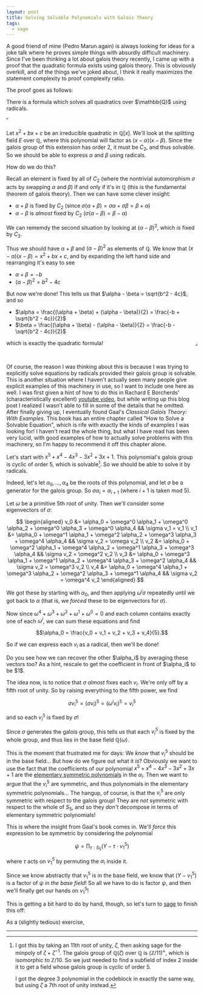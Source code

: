 ```yaml
---
layout: post
title: Solving Solvable Polynomials with Galois Theory
tags:
  - sage
---
```


A good friend of mine (Pedro Marun again) is always looking for ideas 
for a joke talk where he proves simple things with absurdly difficult 
machinery. Since I've been thinking a lot about galois theory recently,
I came up with a proof that the quadratic formula exists using galois theory.
This is obviously overkill, and of the things we've joked about, I think it
really maximizes the statement complexity to proof complexity ratio.

The proof goes as follows:

<div class=boxed markdown=1>
There is a formula which solves all quadratics over $\mathbb{Q}$ using radicals.
</div>

$\ulcorner$

Let $x^2 + bx + c$ be an irreducible quadratic in $\mathbb{Q}[x]$. 
We'll look at the splitting field $E$ over $\mathbb{Q}$, where this
polynomial will factor as $(x-\alpha)(x-\beta)$. Since the galois group
of this extension has order $2$, it must be $C_2$, and thus solvable.
So we should be able to express $\alpha$ and $\beta$ using radicals.

How do we do this? 

Recall an element is fixed by all of $C_2$ (where the nontrivial automorphism $\sigma$
acts by swapping $\alpha$ and $\beta$)
if and only if it's in $\mathbb{Q}$
(this is the fundamental theorem of galois theory). Then we can have some 
clever insight:

- $\alpha + \beta$ is fixed by $C_2$ (since $\sigma (\alpha + \beta) = \sigma \alpha + \sigma \beta = \beta + \alpha$)
- $\alpha - \beta$ is _almost_ fixed by $C_2$ ($\sigma (\alpha - \beta) = \beta - \alpha$)

We can rememdy the second situation by looking at $(\alpha - \beta)^2$, which _is_ fixed by $C_2$.

Thus we should have $\alpha + \beta$ and $(\alpha - \beta)^2$ as elements of $\mathbb{Q}$.
We know that $(x - \alpha)(x - \beta) = x^2 + bx + c$, and by expanding the 
left hand side and rearranging it's easy to see

- $\alpha + \beta = -b$
- $(\alpha - \beta)^2 = b^2 - 4c$

But now we're done! This tells us that $\alpha - \beta = \sqrt{b^2 - 4c}$,
and so

- $\alpha = \frac{(\alpha + \beta) + (\alpha - \beta)}{2} = \frac{-b + \sqrt{b^2 - 4c}}{2}$
- $\beta  = \frac{(\alpha + \beta) - (\alpha - \beta)}{2} = \frac{-b - \sqrt{b^2 - 4c}}{2}$

which is exactly the quadratic formula!
<span style="float:right">$\lrcorner$</span>

<br>

Of course, the reason I was thinking about this is because I was trying to 
explicitly solve equations by radicals provided their galois group is solvable.
This is another situation where I haven't actually seen many people give
explicit examples of this machinery in use, so I want to include one here as 
well. I was first given a hint of how to do this in Rachard E Borcherds'
(characteristically excellent) [youtube video][1], but while writing up this
blog post I realized I wasn't able to fill in some of the details that he
omitted. After finally giving up, I eventually found Gaal's 
_Classical Galois Theory: With Examples_. This book has an entire chapter
called "How to Solve a Solvable Equation", which is rife with exactly the 
kinds of examples I was looking for! I haven't read the whole thing, but 
what I have read has been very lucid, with good examples of how to actually
solve problems with this machinery, so I'm happy to recommend it off this
chapter alone.

Let's start with $x^5 + x^4 - 4x^3 - 3x^2 + 3x + 1$. This polynomial's galois
group is cyclic of order $5$, which is solvable[^1]. So we should be able to
solve it by radicals.

Indeed, let's let $\alpha_0, \ldots, \alpha_4$ be the roots of this polynomial, 
and let $\sigma$ be a generator for the galois group. So $\sigma \alpha_i = \alpha_{i+1}$
(where $i+1$ is taken mod $5$).

Let $\omega$ be a primitive $5$th root of unity. Then we'll consider some
eigenvectors of $\sigma$:

$$
\begin{aligned}
v_0 &= \alpha_0 + \omega^0 \alpha_1 + \omega^0 \alpha_2 + \omega^0 \alpha_3 + \omega^0 \alpha_4 && \sigma v_1 = v_1 \\
v_1 &= \alpha_0 + \omega^1 \alpha_1 + \omega^2 \alpha_2 + \omega^3 \alpha_3 + \omega^4 \alpha_4 && \sigma v_2 = \omega   v_2 \\
v_2 &= \alpha_0 + \omega^2 \alpha_1 + \omega^4 \alpha_2 + \omega^1 \alpha_3 + \omega^3 \alpha_4 && \sigma v_2 = \omega^2 v_2 \\
v_3 &= \alpha_0 + \omega^3 \alpha_1 + \omega^1 \alpha_2 + \omega^4 \alpha_3 + \omega^2 \alpha_4 && \sigma v_2 = \omega^3 v_2 \\
v_4 &= \alpha_0 + \omega^4 \alpha_1 + \omega^3 \alpha_2 + \omega^2 \alpha_3 + \omega^1 \alpha_4 && \sigma v_2 = \omega^4 v_2
\end{aligned}
$$

We got these by starting with $\alpha_0$, and then applying $\omega^i \sigma$ repeatedly until we got back to $\alpha$
(that is, we _forced_ these to be eigenvectors for $\sigma$).

Now since $\omega^4 + \omega^3 + \omega^2 + \omega^1 + \omega^0 = 0$ and each
column contains exactly one of each $\omega^i$, we can sum these equations and find

$$\alpha_0 = \frac{v_0 + v_1 + v_2 + v_3 + v_4}{5}.$$

So if we can express each $v_i$ as a radical, then we'll be done!

<div class=boxed markdown=1>
Do you see how we can recover the other $\alpha_i$ by averaging these vectors
too? As a hint, rescale to get the coefficient in front of $\alpha_i$ to be $1$.
</div>

The idea now, is to notice that $\sigma$ _almost_ fixes each $v_i$. We're only
off by a fifth root of unity. So by raising everything to the fifth power, we find

$$\sigma v_i^5 = (\sigma v_i)^5 = (\omega^i v_i)^5 = v_i^5$$

and so each $v_i^5$ is fixed by $\sigma$!

Since $\sigma$ generates the galois group, this tells us that each $v_i^5$ is 
fixed by the whole group, and thus lies in the base field $\mathbb{Q}(\omega)$.

This is the moment that frustrated me for days: We _know_ that $v_i^5$ should
be in the base field... But how do we figure out what it _is_? Obviously we want
to use the fact that the coefficients of our polynomial 
$x^5 + x^4 - 4x^3 -3x^2 + 3x + 1$ are the [elementary symmetric polynomials][2]
in the $\alpha_i$. Then we want to argue that the $v_i^5$ are symmetric,
and thus polynomials in the elementary symmetric polynomials... The 
hangup, of course, is that the $v_i^5$ are only symmetric with respect to the
galois group! They are _not_ symmetric with respect to the whole of $S_5$,
and so they _don't_ decompose in terms of elementary symmetric polynomials!

This is where the insight from Gaal's book comes in. We'll _force_ this 
expression to be symmetric by considering the polynomial

$$
\psi = \prod_{\tau : S_5} (Y - \tau \cdot v_1^5)
$$

where $\tau$ acts on $v_1^5$ by permuting the $\alpha_i$ inside it.

Since we know abstractly that $v_1^5$ is in the base field, we know that
$(Y - v_1^5)$ is a factor of $\psi$ _in the base field_! So all we have to do
is factor $\psi$, and then we'll finally get our hands on $v_1^5$!

This is getting a bit hard to do by hand, though, so let's turn to [sage][3]
to finish this off:

<div class="linked_auto">
<script type="text/x-sage">
# the code for the degree 5 polynomial in the rest of the blog post 
# takes FOREVER to run. I'm not sure why computing psi takes
# so long, but I had to let it run on my desktop overnight...
# If you want to run this, you should do it with this degree 3 
# polynomial instead, because it terminates in a reasonable amount
# of time. Obviously the algorithm is the same, so you can still
# follow what's happening when you read the rest of the post.
# f = x^5 + x^4 - 4*x^3 - 3*x^2 + 3*x + 1

f = x^3 + x^2 - 2*x - 1 


###################################################

n = f.degree(x)

# make a number field where w is a nth root of 1
K.<w> = CyclotomicField(n)

# make vars for the roots.
# a[i] = alpha_i
R = PolynomialRing(K, n, 'a')
a = R.gens()

#v_1^n
v = sum([w^k * a[k] for k in range(n)])^3

# build the conjugates of v.
# it turns out we only need one from each conjugacy class,
# which keeps the degree down.

Sn = SymmetricGroup(n)

conjugates = []
for tau in Sn:
  if v * tau not in conjugates:
    conjugates += [v * tau]


S.<Y> = PolynomialRing(R)
psi = prod([Y - conj for conj in conjugates])


# the coefficients of psi are symmetric functions in the ai.
# so let's write them as polynomials in the elementary
# symmetric functions.

Sym = SymmetricFunctions(K)
e = Sym.e() # elementary basis

coeffs = [e(Sym.from_polynomial(c)) for c in psi.coefficients(sparse=False)]

# now, since each elementary symmetric function is one of the coefficients
# of f (up to sign), we can convert the coefficients of psi into numbers!


# the coefficients of f.
# we reverse them to make the upcoming code a bit cleaner
poly = f.coefficients(sparse=False)[::-1]


def elemToNumber(elem):
  """
  Convert an elementary term into a number

  the pair (ns = [n1,n2,...,nk], c) corresponds to c * e_{n1} * e_{n2} ... * e_{nk}
  """
  ns, c = elem

  out = c
  for n in ns:
    if n < len(poly):
      # the elementary polys alternate in sign
      # when you view them as the coefficients of 
      # a polynomial from the roots.
      out *= (-1)^(n) * poly[n] 
    else:
      out *= 0

  return out

def ecoeffToNumber(ecoeff):
  """
  Convert a sum of elementary terms into a number
  """
  return sum(elemToNumber(elem) for elem in ecoeff)


coeffs = [ecoeffToNumber(list(c)) for c in coeffs]
psi = sum(Y^j * coeffs[j] for j in range(n))

# v1,v2,...v(n-1) are exactly the roots of psi!
# notice these are already in our underlying field,
# so finding the roots isn't actually cheating. 
# We could do this by hand by factoring psi, which
# must (by theory) factor into linear terms. 

v0 = - poly[1] # v0 = a0 + a1 + ... + a(n-1) = e1
vs = psi.roots(multiplicities=False)

# Finally, we're done! 
r = (v0 + sum(v^(1/n) for v in vs))/n

show(f)
show(r)

# and we can verify
show(r in f.roots(multiplicities=False))

</script>
</div>

<div class=boxed markdown=1>
  As a (slightly tedious) exercise, 
</div>

---

[^1]:
    I got this by taking an $11$th root of unity, $\zeta$, then asking sage
    for the minpoly of $\zeta + \zeta^{-1}$. The galois group of 
    $\mathbb{Q}(\zeta)$ over $\mathbb{Q}$ is $(\mathbb{Z} / 11)^\times$,
    which is isomorphic to $\mathbb{Z} / 10$. So we just needed to find a 
    subfield of index $2$ inside it to get a field whose galois group is
    cyclic of order $5$.

    I got the degree $3$ polynomial in the codeblock in exactly the same way,
    but using $\zeta$ a 7th root of unity instead.


[1]: https://www.youtube.com/watch?v=UaeJNQ5x17g&list=PL8yHsr3EFj53Zxu3iRGMYL_89GDMvdkgt&index=15
[2]: https://en.wikipedia.org/wiki/Elementary_symmetric_polynomial
[3]: https://sagemath.org
[4]: https://sagemath.org
